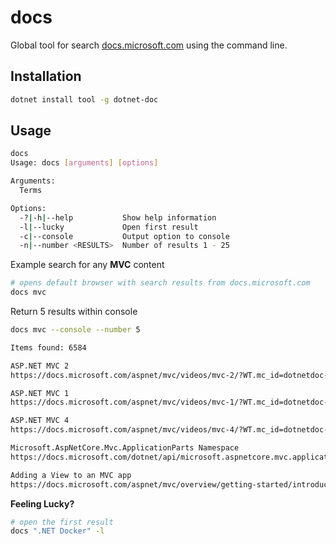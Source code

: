 # docs

Global tool for search [docs.microsoft.com](https://docs.microsoft.com/?WT.mc_id=dotnetdoc-github-shboyer) using the command line.

## Installation

```bash
dotnet install tool -g dotnet-doc
```

## Usage

```bash
docs
Usage: docs [arguments] [options]

Arguments:
  Terms

Options:
  -?|-h|--help           Show help information
  -l|--lucky             Open first result
  -c|--console           Output option to console
  -n|--number <RESULTS>  Number of results 1 - 25
```

Example search for any **MVC** content

```bash
# opens default browser with search results from docs.microsoft.com
docs mvc
```

Return 5 results within console

```bash
docs mvc --console --number 5

Items found: 6584

ASP.NET MVC 2
https://docs.microsoft.com/aspnet/mvc/videos/mvc-2/?WT.mc_id=dotnetdoc-github-shboyer

ASP.NET MVC 1
https://docs.microsoft.com/aspnet/mvc/videos/mvc-1/?WT.mc_id=dotnetdoc-github-shboyer

ASP.NET MVC 4
https://docs.microsoft.com/aspnet/mvc/videos/mvc-4/?WT.mc_id=dotnetdoc-github-shboyer

Microsoft.AspNetCore.Mvc.ApplicationParts Namespace
https://docs.microsoft.com/dotnet/api/microsoft.aspnetcore.mvc.applicationparts?WT.mc_id=dotnetdoc-github-shboyer

Adding a View to an MVC app
https://docs.microsoft.com/aspnet/mvc/overview/getting-started/introduction/adding-a-view?WT.mc_id=dotnetdoc-github-shboyer
```

**Feeling Lucky?**

```bash
# open the first result
docs ".NET Docker" -l
```